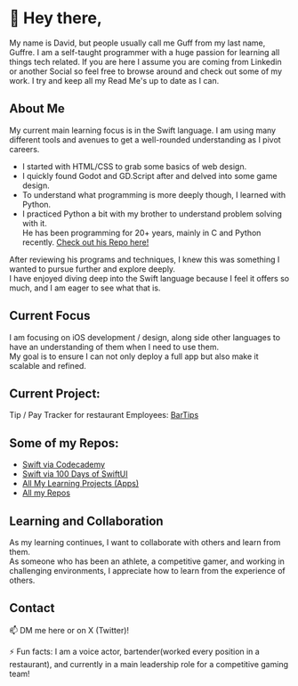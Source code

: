 # 👋 Hey there,

My name is David, but people usually call me Guff from my last name, Guffre.
I am a self-taught programmer with a huge passion for learning all things tech related. 
If you are here I assume you are coming from Linkedin or another Social so feel free to browse around and check out some of my work. 
I try and keep all my Read Me's up to date as I can. 

## About Me

My current main learning focus is in the Swift language. I am using many different tools and avenues to get a well-rounded understanding as I pivot careers.

- I started with HTML/CSS to grab some basics of web design.
- I quickly found Godot and GD.Script after and delved into some game design. 
- To understand what programming is more deeply though, I learned with Python.
- I practiced Python a bit with my brother to understand problem solving with it.
   </br>He has been programming for 20+ years, mainly in C and Python recently. [Check out his Repo here!](https://github.com/guffre)

After reviewing his programs and techniques, I knew this was something I wanted to pursue further and explore deeply. 
</br> I have enjoyed diving deep into the Swift language because I feel it offers so much, and I am eager to see what that is.

## Current Focus

I am focusing on iOS development / design, along side other languages to have an understanding of them when I need to use them. 
</br> My goal is to ensure I can not only deploy a full app but also make it scalable and refined.

## Current Project:
Tip / Pay Tracker for restaurant Employees:
 <a href="https://github.com/CodeofGuff/XCodeRepo/tree/main/BarTips" target="_blank">BarTips</a>

 
## Some of my Repos: 
<ul>
   <li><a href="https://github.com/CodeofGuff/codeCademy_Swift" target="_blank">Swift via Codecademy</a></li>
   <li><a href="https://github.com/CodeofGuff/100DoSui" target="_blank">Swift via 100 Days of SwiftUI</a></li>
   <li><a href="https://github.com/CodeofGuff/XCodeRepo" target="_blank">All My Learning Projects (Apps)</a></li>
   <li><a href="https://github.com/CodeofGuff?tab=repositories" target="_blank">All my Repos</a></li>
</ul>

## Learning and Collaboration

As my learning continues, I want to collaborate with others and learn from them. 
</br>As someone who has been an athlete, a competitive gamer, and working in challenging environments, I appreciate how to learn from the experience of others.


## Contact

📫 DM me here or on X (Twitter)!

⚡ Fun facts: I am a voice actor, bartender(worked every position in a restaurant), and currently in a main leadership role for a competitive gaming team!


<!---
CodeofGuff/CodeofGuff is a ✨ special ✨ repository because its `README.md` (this file) appears on your GitHub profile.
You can click the Preview link to take a look at your changes.
--->
